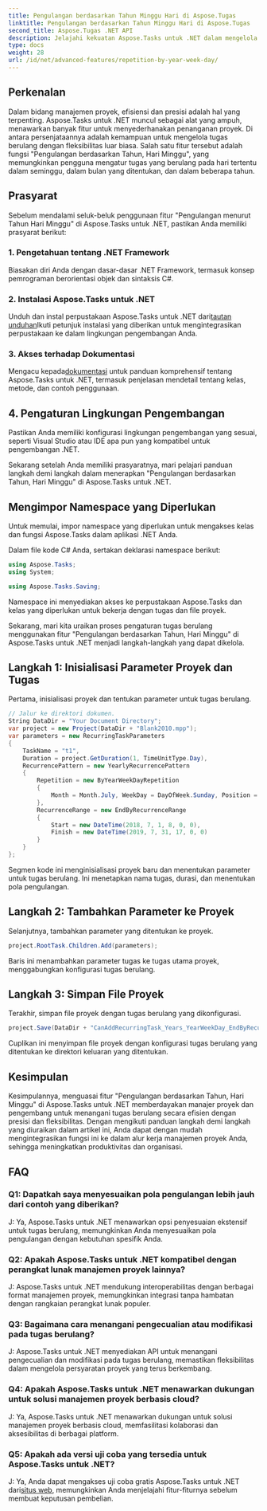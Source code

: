 ```yaml
---
title: Pengulangan berdasarkan Tahun Minggu Hari di Aspose.Tugas
linktitle: Pengulangan berdasarkan Tahun Minggu Hari di Aspose.Tugas
second_title: Aspose.Tugas .NET API
description: Jelajahi kekuatan Aspose.Tasks untuk .NET dalam mengelola tugas berulang secara efisien. Panduan langkah demi langkah untuk menerapkan fitur Pengulangan berdasarkan Tahun, Hari Minggu.
type: docs
weight: 28
url: /id/net/advanced-features/repetition-by-year-week-day/
---
```

## Perkenalan

Dalam bidang manajemen proyek, efisiensi dan presisi adalah hal yang terpenting. Aspose.Tasks untuk .NET muncul sebagai alat yang ampuh, menawarkan banyak fitur untuk menyederhanakan penanganan proyek. Di antara persenjataannya adalah kemampuan untuk mengelola tugas berulang dengan fleksibilitas luar biasa. Salah satu fitur tersebut adalah fungsi "Pengulangan berdasarkan Tahun, Hari Minggu", yang memungkinkan pengguna mengatur tugas yang berulang pada hari tertentu dalam seminggu, dalam bulan yang ditentukan, dan dalam beberapa tahun.

## Prasyarat

Sebelum mendalami seluk-beluk penggunaan fitur "Pengulangan menurut Tahun Hari Minggu" di Aspose.Tasks untuk .NET, pastikan Anda memiliki prasyarat berikut:

### 1. Pengetahuan tentang .NET Framework

Biasakan diri Anda dengan dasar-dasar .NET Framework, termasuk konsep pemrograman berorientasi objek dan sintaksis C#.

### 2. Instalasi Aspose.Tasks untuk .NET

 Unduh dan instal perpustakaan Aspose.Tasks untuk .NET dari[tautan unduhan](https://releases.aspose.com/tasks/net/)Ikuti petunjuk instalasi yang diberikan untuk mengintegrasikan perpustakaan ke dalam lingkungan pengembangan Anda.

### 3. Akses terhadap Dokumentasi

 Mengacu kepada[dokumentasi](https://reference.aspose.com/tasks/net/) untuk panduan komprehensif tentang Aspose.Tasks untuk .NET, termasuk penjelasan mendetail tentang kelas, metode, dan contoh penggunaan.

## 4. Pengaturan Lingkungan Pengembangan

Pastikan Anda memiliki konfigurasi lingkungan pengembangan yang sesuai, seperti Visual Studio atau IDE apa pun yang kompatibel untuk pengembangan .NET.

Sekarang setelah Anda memiliki prasyaratnya, mari pelajari panduan langkah demi langkah dalam menerapkan "Pengulangan berdasarkan Tahun, Hari Minggu" di Aspose.Tasks untuk .NET.


## Mengimpor Namespace yang Diperlukan

Untuk memulai, impor namespace yang diperlukan untuk mengakses kelas dan fungsi Aspose.Tasks dalam aplikasi .NET Anda.

Dalam file kode C# Anda, sertakan deklarasi namespace berikut:

```csharp
using Aspose.Tasks;
using System;

using Aspose.Tasks.Saving;

```

Namespace ini menyediakan akses ke perpustakaan Aspose.Tasks dan kelas yang diperlukan untuk bekerja dengan tugas dan file proyek.

Sekarang, mari kita uraikan proses pengaturan tugas berulang menggunakan fitur "Pengulangan berdasarkan Tahun, Hari Minggu" di Aspose.Tasks untuk .NET menjadi langkah-langkah yang dapat dikelola.

## Langkah 1: Inisialisasi Parameter Proyek dan Tugas

Pertama, inisialisasi proyek dan tentukan parameter untuk tugas berulang.

```csharp
// Jalur ke direktori dokumen.
String DataDir = "Your Document Directory";
var project = new Project(DataDir + "Blank2010.mpp");
var parameters = new RecurringTaskParameters
{
    TaskName = "t1",
    Duration = project.GetDuration(1, TimeUnitType.Day),
    RecurrencePattern = new YearlyRecurrencePattern
    {
        Repetition = new ByYearWeekDayRepetition
        {
            Month = Month.July, WeekDay = DayOfWeek.Sunday, Position = OrdinalNumber.First
        },
        RecurrenceRange = new EndByRecurrenceRange
        {
            Start = new DateTime(2018, 7, 1, 8, 0, 0),
            Finish = new DateTime(2019, 7, 31, 17, 0, 0)
        }
    }
};
```

Segmen kode ini menginisialisasi proyek baru dan menentukan parameter untuk tugas berulang. Ini menetapkan nama tugas, durasi, dan menentukan pola pengulangan.

## Langkah 2: Tambahkan Parameter ke Proyek

Selanjutnya, tambahkan parameter yang ditentukan ke proyek.

```csharp
project.RootTask.Children.Add(parameters);
```

Baris ini menambahkan parameter tugas ke tugas utama proyek, menggabungkan konfigurasi tugas berulang.

## Langkah 3: Simpan File Proyek

Terakhir, simpan file proyek dengan tugas berulang yang dikonfigurasi.

```csharp
project.Save(DataDir + "CanAddRecurringTask_Years_YearWeekDay_EndByRecurrenceRange_Test.mpp", SaveFileFormat.Mpp);
```

Cuplikan ini menyimpan file proyek dengan konfigurasi tugas berulang yang ditentukan ke direktori keluaran yang ditentukan.

## Kesimpulan

Kesimpulannya, menguasai fitur "Pengulangan berdasarkan Tahun, Hari Minggu" di Aspose.Tasks untuk .NET memberdayakan manajer proyek dan pengembang untuk menangani tugas berulang secara efisien dengan presisi dan fleksibilitas. Dengan mengikuti panduan langkah demi langkah yang diuraikan dalam artikel ini, Anda dapat dengan mudah mengintegrasikan fungsi ini ke dalam alur kerja manajemen proyek Anda, sehingga meningkatkan produktivitas dan organisasi.

## FAQ

### Q1: Dapatkah saya menyesuaikan pola pengulangan lebih jauh dari contoh yang diberikan?

J: Ya, Aspose.Tasks untuk .NET menawarkan opsi penyesuaian ekstensif untuk tugas berulang, memungkinkan Anda menyesuaikan pola pengulangan dengan kebutuhan spesifik Anda.

### Q2: Apakah Aspose.Tasks untuk .NET kompatibel dengan perangkat lunak manajemen proyek lainnya?

J: Aspose.Tasks untuk .NET mendukung interoperabilitas dengan berbagai format manajemen proyek, memungkinkan integrasi tanpa hambatan dengan rangkaian perangkat lunak populer.

### Q3: Bagaimana cara menangani pengecualian atau modifikasi pada tugas berulang?

J: Aspose.Tasks untuk .NET menyediakan API untuk menangani pengecualian dan modifikasi pada tugas berulang, memastikan fleksibilitas dalam mengelola persyaratan proyek yang terus berkembang.

### Q4: Apakah Aspose.Tasks untuk .NET menawarkan dukungan untuk solusi manajemen proyek berbasis cloud?

J: Ya, Aspose.Tasks untuk .NET menawarkan dukungan untuk solusi manajemen proyek berbasis cloud, memfasilitasi kolaborasi dan aksesibilitas di berbagai platform.

### Q5: Apakah ada versi uji coba yang tersedia untuk Aspose.Tasks untuk .NET?

 J: Ya, Anda dapat mengakses uji coba gratis Aspose.Tasks untuk .NET dari[situs web](https://releases.aspose.com/), memungkinkan Anda menjelajahi fitur-fiturnya sebelum membuat keputusan pembelian.